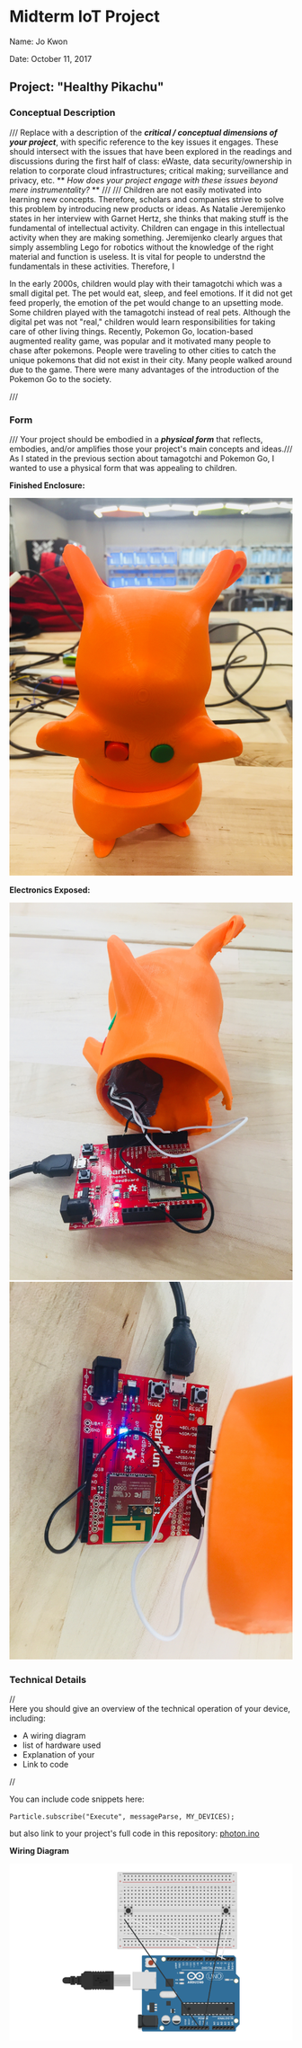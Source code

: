 # Midterm IoT Project

Name:  Jo Kwon

Date:  October 11, 2017

## Project: "Healthy Pikachu"

### Conceptual Description

/// Replace with a description of the ***critical / conceptual dimensions of your project***, with specific reference to the key issues it engages.  These should intersect with the issues that have been explored in the readings and discussions during the first half of class:  eWaste, data security/ownership in relation to corporate cloud infrastructures; critical making; surveillance and privacy, etc. ** *How does your project engage with these issues beyond mere instrumentality?* ** ///
///
Children are not easily motivated into learning new concepts. Therefore, scholars and companies strive to solve this problem by introducing new products or ideas. As Natalie Jeremijenko states in her interview with Garnet Hertz, she thinks that making stuff is the fundamental of intellectual activity. Children can engage in this intellectual activity when they are making something. Jeremijenko clearly argues that simply assembling Lego for robotics without the knowledge of the right material and function is useless. It is vital for people to understnd the fundamentals in these activities. Therefore, I 

In the early 2000s, children would play with their tamagotchi which was a small digital pet. The pet would eat, sleep, and feel emotions. If it did not get feed properly, the emotion of the pet would change to an upsetting mode. Some children played with the tamagotchi instead of real pets. Although the digital pet was not "real," children would learn responsibilities for taking care of other living things. Recently, Pokemon Go, location-based augmented reality game, was popular and it motivated many people to chase after pokemons. People were traveling to other cities to catch the unique pokemons that did not exist in their city. Many people walked around due to the game. There were many advantages of the introduction of the Pokemon Go to the society. 


///
### Form

/// Your project should be embodied in a ***physical form*** that reflects, embodies, and/or amplifies those your project's main concepts and ideas.///
As I stated in the previous section about tamagotchi and Pokemon Go, I wanted to use a physical form that was appealing to children. 

**Finished Enclosure:**

![Finished Enclosure](finishpikachu.jpg)

**Electronics Exposed:**

![Enclosure with electronics exposed](exposed_pikachu.jpg)
![Enclosure2 with electronics exposed](exposed_pikachu2.jpg)

### Technical Details
//   
Here you should give an overview of the technical operation of your device, including:
* A wiring diagram
* list of hardware used
* Explanation of your
* Link to code   

//

You can include code snippets here:

```
Particle.subscribe("Execute", messageParse, MY_DEVICES);
```

but also link to your project's full code in this repository:  [photon.ino](photon.ino)

**Wiring Diagram**

![Wiring Diagram](healthypikachu_photon.png)
